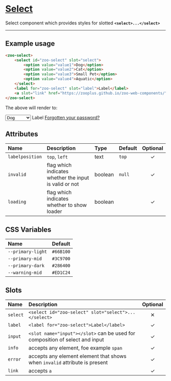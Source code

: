 # [Select](#select)

Select component which provides styles for slotted **`<select>...</select>`**

***

## Example usage

```HTML
<zoo-select>
	<select id="zoo-select" slot="select">
		<option value="value1">Dog</option>
		<option value="value2">Cat</option>
		<option value="value3">Small Pet</option>
		<option value="value4">Aquatic</option>
	</select>
	<label for="zoo-select" slot="label">Label</label>
	<a slot="link" href="https://zooplus.github.io/zoo-web-components/" target="about:blank">Forgotten your password?</a>
</zoo-select>
```

The above will render to:

<zoo-select>
	<select slot="select">
		<option value="value1">Dog</option>
		<option value="value2">Cat</option>
		<option value="value3">Small Pet</option>
		<option value="value4">Aquatic</option>
	</select>
	<label for="zoo-select" slot="label">Label</label>
	<a slot="link" href="https://zooplus.github.io/zoo-web-components/" target="about:blank">Forgotten your password?</a>
</zoo-select>

## Attributes

| **Name**        | **Description**                                        | **Type** | **Default** | **Optional** |
| :-------------- | :----------------------------------------------------- | :------- | :---------- | :----------: |
| `labelposition` | `top`, `left`                                          | text     | `top`       |   &#10003;   |
| `invalid`       | flag which indicates whether the input is valid or not | boolean  | `null`      |   &#10003;   |
| `loading`       | flag which indicates whether to show loader            | boolean  |             |   &#10003;   |

## CSS Variables

| **Name**          | **Default** |
| :---------------- | :---------- |
| `--primary-light` | `#66B100`   |
| `--primary-mid`   | `#3C9700`   |
| `--primary-dark`  | `#286400`   |
| `--warning-mid`   | `#ED1C24`   |

## Slots

| **Name** | **Description**                                                              | **Optional** |
| :------- | :--------------------------------------------------------------------------- | :----------: |
| `select` | `<select id="zoo-select" slot="select">...</select>`                         |   &#10005;   |
| `label`  | `<label for="zoo-select">Label</label>`                                      |   &#10003;   |
| `input`  | `<slot name="input"></slot>` can be used for composition of select and input |   &#10003;   |
| `info`   | accepts any element, foe example `span`                                      |   &#10003;   |
| `error`  | accepts any element element that shows when `invalid` attribute is present   |   &#10003;   |
| `link`   | accepts `a`                                                                  |   &#10003;   |
